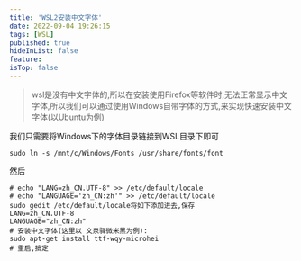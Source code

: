 ```yaml
---
title: 'WSL2安装中文字体'
date: 2022-09-04 19:26:15
tags: [WSL]
published: true
hideInList: false
feature: 
isTop: false
---
```

>wsl是没有中文字体的,所以在安装使用Firefox等软件时,无法正常显示中文字体,所以我们可以通过使用Windows自带字体的方式,来实现快速安装中文字体(以Ubuntu为例)

我们只需要将Windows下的字体目录链接到WSL目录下即可

```shell
sudo ln -s /mnt/c/Windows/Fonts /usr/share/fonts/font
```
然后
```shell
# echo "LANG=zh_CN.UTF-8" >> /etc/default/locale
# echo "LANGUAGE='zh_CN:zh'" >> /etc/default/locale
sudo gedit /etc/default/locale将如下添加进去,保存
LANG=zh_CN.UTF-8
LANGUAGE="zh_CN:zh"
# 安装中文字体(这里以 文泉驿微米黑为例):
sudo apt-get install ttf-wqy-microhei
# 重启,搞定 
```
